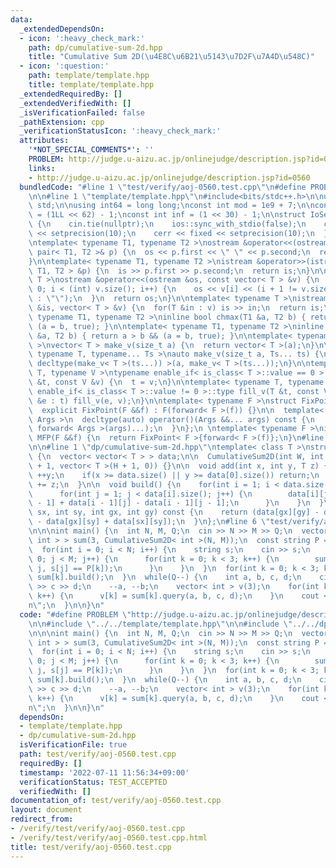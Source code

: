 ```yaml
---
data:
  _extendedDependsOn:
  - icon: ':heavy_check_mark:'
    path: dp/cumulative-sum-2d.hpp
    title: "Cumulative Sum 2D(\u4E8C\u6B21\u5143\u7D2F\u7A4D\u548C)"
  - icon: ':question:'
    path: template/template.hpp
    title: template/template.hpp
  _extendedRequiredBy: []
  _extendedVerifiedWith: []
  _isVerificationFailed: false
  _pathExtension: cpp
  _verificationStatusIcon: ':heavy_check_mark:'
  attributes:
    '*NOT_SPECIAL_COMMENTS*': ''
    PROBLEM: http://judge.u-aizu.ac.jp/onlinejudge/description.jsp?id=0560
    links:
    - http://judge.u-aizu.ac.jp/onlinejudge/description.jsp?id=0560
  bundledCode: "#line 1 \"test/verify/aoj-0560.test.cpp\"\n#define PROBLEM \"http://judge.u-aizu.ac.jp/onlinejudge/description.jsp?id=0560\"\
    \n\n#line 1 \"template/template.hpp\"\n#include<bits/stdc++.h>\n\nusing namespace\
    \ std;\n\nusing int64 = long long;\nconst int mod = 1e9 + 7;\n\nconst int64 infll\
    \ = (1LL << 62) - 1;\nconst int inf = (1 << 30) - 1;\n\nstruct IoSetup {\n  IoSetup()\
    \ {\n    cin.tie(nullptr);\n    ios::sync_with_stdio(false);\n    cout << fixed\
    \ << setprecision(10);\n    cerr << fixed << setprecision(10);\n  }\n} iosetup;\n\
    \ntemplate< typename T1, typename T2 >\nostream &operator<<(ostream &os, const\
    \ pair< T1, T2 >& p) {\n  os << p.first << \" \" << p.second;\n  return os;\n\
    }\n\ntemplate< typename T1, typename T2 >\nistream &operator>>(istream &is, pair<\
    \ T1, T2 > &p) {\n  is >> p.first >> p.second;\n  return is;\n}\n\ntemplate< typename\
    \ T >\nostream &operator<<(ostream &os, const vector< T > &v) {\n  for(int i =\
    \ 0; i < (int) v.size(); i++) {\n    os << v[i] << (i + 1 != v.size() ? \" \"\
    \ : \"\");\n  }\n  return os;\n}\n\ntemplate< typename T >\nistream &operator>>(istream\
    \ &is, vector< T > &v) {\n  for(T &in : v) is >> in;\n  return is;\n}\n\ntemplate<\
    \ typename T1, typename T2 >\ninline bool chmax(T1 &a, T2 b) { return a < b &&\
    \ (a = b, true); }\n\ntemplate< typename T1, typename T2 >\ninline bool chmin(T1\
    \ &a, T2 b) { return a > b && (a = b, true); }\n\ntemplate< typename T = int64\
    \ >\nvector< T > make_v(size_t a) {\n  return vector< T >(a);\n}\n\ntemplate<\
    \ typename T, typename... Ts >\nauto make_v(size_t a, Ts... ts) {\n  return vector<\
    \ decltype(make_v< T >(ts...)) >(a, make_v< T >(ts...));\n}\n\ntemplate< typename\
    \ T, typename V >\ntypename enable_if< is_class< T >::value == 0 >::type fill_v(T\
    \ &t, const V &v) {\n  t = v;\n}\n\ntemplate< typename T, typename V >\ntypename\
    \ enable_if< is_class< T >::value != 0 >::type fill_v(T &t, const V &v) {\n  for(auto\
    \ &e : t) fill_v(e, v);\n}\n\ntemplate< typename F >\nstruct FixPoint : F {\n\
    \  explicit FixPoint(F &&f) : F(forward< F >(f)) {}\n\n  template< typename...\
    \ Args >\n  decltype(auto) operator()(Args &&... args) const {\n    return F::operator()(*this,\
    \ forward< Args >(args)...);\n  }\n};\n \ntemplate< typename F >\ninline decltype(auto)\
    \ MFP(F &&f) {\n  return FixPoint< F >{forward< F >(f)};\n}\n#line 4 \"test/verify/aoj-0560.test.cpp\"\
    \n\n#line 1 \"dp/cumulative-sum-2d.hpp\"\ntemplate< class T >\nstruct CumulativeSum2D\
    \ {\n  vector< vector< T > > data;\n\n  CumulativeSum2D(int W, int H) : data(W\
    \ + 1, vector< T >(H + 1, 0)) {}\n\n  void add(int x, int y, T z) {\n    ++x,\
    \ ++y;\n    if(x >= data.size() || y >= data[0].size()) return;\n    data[x][y]\
    \ += z;\n  }\n\n  void build() {\n    for(int i = 1; i < data.size(); i++) {\n\
    \      for(int j = 1; j < data[i].size(); j++) {\n        data[i][j] += data[i][j\
    \ - 1] + data[i - 1][j] - data[i - 1][j - 1];\n      }\n    }\n  }\n\n  T query(int\
    \ sx, int sy, int gx, int gy) const {\n    return (data[gx][gy] - data[sx][gy]\
    \ - data[gx][sy] + data[sx][sy]);\n  }\n};\n#line 6 \"test/verify/aoj-0560.test.cpp\"\
    \n\n\nint main() {\n  int N, M, Q;\n  cin >> N >> M >> Q;\n  vector< CumulativeSum2D<\
    \ int > > sum(3, CumulativeSum2D< int >(N, M));\n  const string P = \"JOI\";\n\
    \  for(int i = 0; i < N; i++) {\n    string s;\n    cin >> s;\n    for(int j =\
    \ 0; j < M; j++) {\n      for(int k = 0; k < 3; k++) {\n        sum[k].add(i,\
    \ j, s[j] == P[k]);\n      }\n    }\n  }\n  for(int k = 0; k < 3; k++) {\n   \
    \ sum[k].build();\n  }\n  while(Q--) {\n    int a, b, c, d;\n    cin >> a >> b\
    \ >> c >> d;\n    --a, --b;\n    vector< int > v(3);\n    for(int k = 0; k < 3;\
    \ k++) {\n      v[k] = sum[k].query(a, b, c, d);\n    }\n    cout << v << \"\\\
    n\";\n  }\n\n}\n"
  code: "#define PROBLEM \"http://judge.u-aizu.ac.jp/onlinejudge/description.jsp?id=0560\"\
    \n\n#include \"../../template/template.hpp\"\n\n#include \"../../dp/cumulative-sum-2d.hpp\"\
    \n\n\nint main() {\n  int N, M, Q;\n  cin >> N >> M >> Q;\n  vector< CumulativeSum2D<\
    \ int > > sum(3, CumulativeSum2D< int >(N, M));\n  const string P = \"JOI\";\n\
    \  for(int i = 0; i < N; i++) {\n    string s;\n    cin >> s;\n    for(int j =\
    \ 0; j < M; j++) {\n      for(int k = 0; k < 3; k++) {\n        sum[k].add(i,\
    \ j, s[j] == P[k]);\n      }\n    }\n  }\n  for(int k = 0; k < 3; k++) {\n   \
    \ sum[k].build();\n  }\n  while(Q--) {\n    int a, b, c, d;\n    cin >> a >> b\
    \ >> c >> d;\n    --a, --b;\n    vector< int > v(3);\n    for(int k = 0; k < 3;\
    \ k++) {\n      v[k] = sum[k].query(a, b, c, d);\n    }\n    cout << v << \"\\\
    n\";\n  }\n\n}\n"
  dependsOn:
  - template/template.hpp
  - dp/cumulative-sum-2d.hpp
  isVerificationFile: true
  path: test/verify/aoj-0560.test.cpp
  requiredBy: []
  timestamp: '2022-07-11 11:56:34+09:00'
  verificationStatus: TEST_ACCEPTED
  verifiedWith: []
documentation_of: test/verify/aoj-0560.test.cpp
layout: document
redirect_from:
- /verify/test/verify/aoj-0560.test.cpp
- /verify/test/verify/aoj-0560.test.cpp.html
title: test/verify/aoj-0560.test.cpp
---
```

